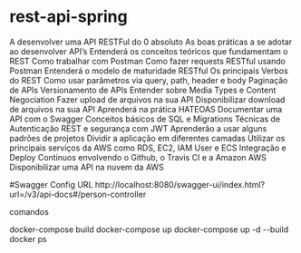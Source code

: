 # rest-api-spring
A desenvolver uma API RESTFul do 0 absoluto As boas práticas a se adotar ao desenvolver API’s Entenderá os conceitos teóricos que fundamentam o REST Como trabalhar com Postman Como fazer requests RESTful usando Postman Entenderá o modelo de maturidade RESTful Os principais Verbos do REST Como usar parâmetros via query, path, header e body Paginação de APIs Versionamento de APIs Entender sobre Media Types e Content Negociation Fazer upload de arquivos na sua API Disponibilizar download de arquivos na sua API Aprenderá na prática HATEOAS Documentar uma API com o Swagger Conceitos básicos de SQL e Migrations Técnicas de Autenticação REST e segurança com JWT Aprenderão a usar alguns padrões de projetos Dividir a aplicação em diferentes camadas Utilizar os principais serviços da AWS como RDS, EC2, IAM User e ECS Integração e Deploy Contínuos envolvendo o Github, o Travis CI e a Amazon AWS Disponibilizar uma API na nuvem da AWS

#Swagger Config URL
http://localhost:8080/swagger-ui/index.html?url=/v3/api-docs#/person-controller

comandos

docker-compose build
docker-compose up 
docker-compose up -d --build 
docker ps